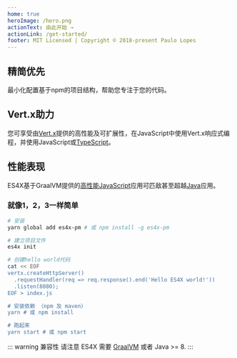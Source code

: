 ```yaml
---
home: true
heroImage: /hero.png
actionText: 由此开始 →
actionLink: /get-started/
footer: MIT Licensed | Copyright © 2018-present Paulo Lopes
---
```


<div class="features">
  <div class="feature">
    <h2>精简优先</h2>
    <p>最小化配置基于npm的项目结构，帮助您专注于您的代码。</p>
  </div>
  <div class="feature">
    <h2>Vert.x助力</h2>
    <p>您可享受由<a href="https://vertx.io">Vert.x</a>提供的高性能及可扩展性，在JavaScript中使用Vert.x响应式编程，并使用JavaScript或<a href="https://www.typescriptlang.org/">TypeScript</a>。</p>
  </div>
  <div class="feature">
    <h2>性能表现</h2>
    <p>ES4X基于GraalVM提供的<a href="https://www.techempower.com/benchmarks/#section=data-r18&hw=ph&test=db&l=zik0sf-f">高性能JavaScript</a>应用可匹敌甚至超越<a href="https://www.techempower.com/benchmarks/#section=data-r18&hw=ph&test=db">Java</a>应用。</p>
  </div>
</div>

### 就像1，2，3一样简单

``` bash
# 安装
yarn global add es4x-pm # 或 npm install -g es4x-pm

# 建立项目文件
es4x init

# 创建hello world代码
cat << EOF
vertx.createHttpServer()
  .requestHandler(req => req.response().end('Hello ES4X world!'))
  .listen(8080);
EOF > index.js

# 安装依赖 （npm 及 maven）
yarn # 或 npm install

# 跑起来  
yarn start # 或 npm start
```

::: warning
兼容性 请注意 ES4X 需要 [GraalVM](https://www.graalvm.org) 或者 Java >= 8.
:::
